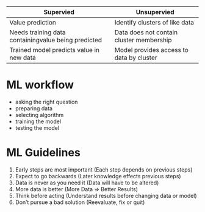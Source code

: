 Supervied | Unsupervied
----------|------------
Value prediction | Identify clusters of like data
Needs training data containingvalue being predicted | Data does not contain cluster membership
Trained model predicts value in new data | Model provides access to data by cluster

# ML workflow
- asking the right question
- preparing data
- selecting algorithm
- training the model
- testing the model

# ML Guidelines
1. Early steps are most important (Each step depends on previous steps)
2. Expect to go backwards (Later knowledge effects previous steps)
3. Data is never as you need it (Data will have to be altered)
4. More data is better (More Data => Better Results)
5. Think before acting (Understand results before changing data or model)
6. Don’t pursue a bad solution (Reevaluate, fix or quit)


